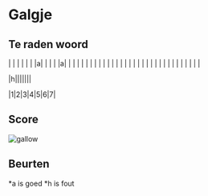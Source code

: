 # Galgje

## Te raden woord

| | | | | | |a| | | | |a| | | | | | | | | | | | | | | | | | | | | | | | | | | | | | | |


|h|||||||

|1|2|3|4|5|6|7|

## Score
![gallow](./images/1.png)

## Beurten
*a is goed 
*h is fout


